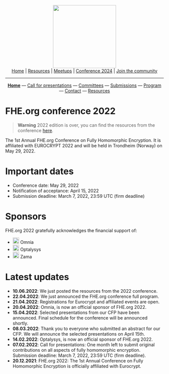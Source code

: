 <!-- Main header navigation -->
<p align="center">
  <img width="200" src="https://user-images.githubusercontent.com/5758427/180978488-db825482-5a58-4c7c-9589-c494a6f0be04.png"><br/>
  <a href="https://fhe-org.github.io">Home</a> | <a href="https://fhe-org.github.io/resources">Resources</a> | <a href="https://fhe-org.github.io/meetups/">Meetups</a> | <a href="https://fhe-org.github.io/conferences/conference-2024/">Conference 2024</a> | <a href="https://fhe-org.github.io/community">Join the community</a>
</p>
<hr/>
<!-- /Main header navigation -->


<!-- header conference 2022 links -->
<p align="center">
  <a href="https://fhe-org.github.io/conferences/conference-2022/"><b>Home</b></a>
  —
  <a href="https://fhe-org.github.io/conferences/conference-2022/call-for-presentations">Call for presentations</a>
  —
  <a href="https://fhe-org.github.io/conferences/conference-2022/committees">Committees</a>
  —
  <a href="https://easychair.org/conferences/?conf=fheorg2022" target="_blank">Submissions</a>
  —
  <a href="https://fhe-org.github.io/conferences/conference-2022/program">Program</a>
  —
  <a href="https://fhe-org.github.io/conferences/conference-2022/contact">Contact</a>
  —
  <a href="https://fhe-org.github.io/conferences/conference-2022/resources">Resources</a>
</p>
<!-- /header conference 2022 links -->

# FHE.org conference 2022

> **Warning** 
> 2022 edition is over, you can find the resources from the conference <a href="https://fhe-org.github.io/conferences/conference-2022/resources">here</a>.

The 1st Annual FHE.org Conference on Fully Homomorphic Encryption. It is affiliated with EUROCRYPT 2022 and will be held in Trondheim (Norway) on May 29, 2022.

# Important dates
- Conference date: May 29, 2022
- Notification of acceptance: April 15, 2022
- Submission deadline: March 7, 2022, 23:59 UTC (firm deadline)

# Sponsors
FHE.org 2022 gratefully acknowledges the financial support of:
- <img src="https://user-images.githubusercontent.com/5758427/185637692-ee0f87e2-71d1-45a9-b640-df1916bf8ec3.png" width="20px"> Omnia
- <img src="https://user-images.githubusercontent.com/5758427/185637890-8d0673ff-c839-47c5-967d-4b0577cd334d.png" width="20px"> Optalysys
- <img src="https://user-images.githubusercontent.com/5758427/185637978-55314bc6-ae80-4afd-9010-0c70f8cb963d.png" width="20px"> Zama

# Latest updates
- <b>10.06.2022</b>: We just posted the resources from the 2022 conference.
- <b>22.04.2022</b>: We just announced the FHE.org conference full program.
- <b>21.04.2022</b>: Registrations for Eurocrypt and affiliated events are open.
- <b>20.04.2022</b>: Omnia, is now an official sponsor of FHE.org 2022.
- <b>15.04.2022</b>: Selected presentations from our CFP have been announced. Final schedule for the conference will be announced shortly.
- <b>08.03.2022</b>: Thank you to everyone who submitted an abstract for our CFP. We will announce the selected presentations on April 15th.
- <b>14.02.2022</b>: Optalysys, is now an official sponsor of FHE.org 2022.
- <b>07.02.2022</b>: Call for presentations: One month left to submit original contributions on all aspects of fully homomorphic encryption. Submission deadline: March 7, 2022, 23:59 UTC (firm deadline).
- <b>20.12.2021</b>: FHE.org 2022: The 1st Annual Conference on Fully Homomorphic Encryption is officially affiliated with Eurocrypt.
